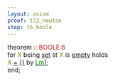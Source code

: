 ```yaml
---
layout: axiom
proof: t72_newton
step: t6_boole
---
```


<div class="mizar">
<span class="kw">theorem </span><a NAME="T6"><span class="comment"><font color="firebrick">:: BOOLE:6</font></span><br></a><div class="add"> for <font color="Olive" title="b1">X</font> being    <a href="http://grid01.ciirc.cvut.cz/~mptp/7.13.01_4.181.1147/html/hidden.html#M1" title="HIDDEN:mode.1">set</a>   st <font color="Olive" title="b1">X</font> is  <a href="http://grid01.ciirc.cvut.cz/~mptp/7.13.01_4.181.1147/html/xboole_0.html#V1" title="XBOOLE_0:attr.1">empty</a>  holds <br><font color="Olive" title="b1">X</font> <a href="http://grid01.ciirc.cvut.cz/~mptp/7.13.01_4.181.1147/html/hidden.html#R1" title="HIDDEN:pred.1">=</a>  <a href="http://grid01.ciirc.cvut.cz/~mptp/7.13.01_4.181.1147/html/xboole_0.html#K1" title="XBOOLE_0:func.1">{}</a>  <span class="kw">by</span> <span class="lab"><a class="txt" href="http://grid01.ciirc.cvut.cz/~mptp/7.13.01_4.181.1147/html/boole.html#E6"><span class="lab"><font color="Green" title="E1">Lm1</font></span></a></span>;<br><span class="kw">end;</span>
</div>
